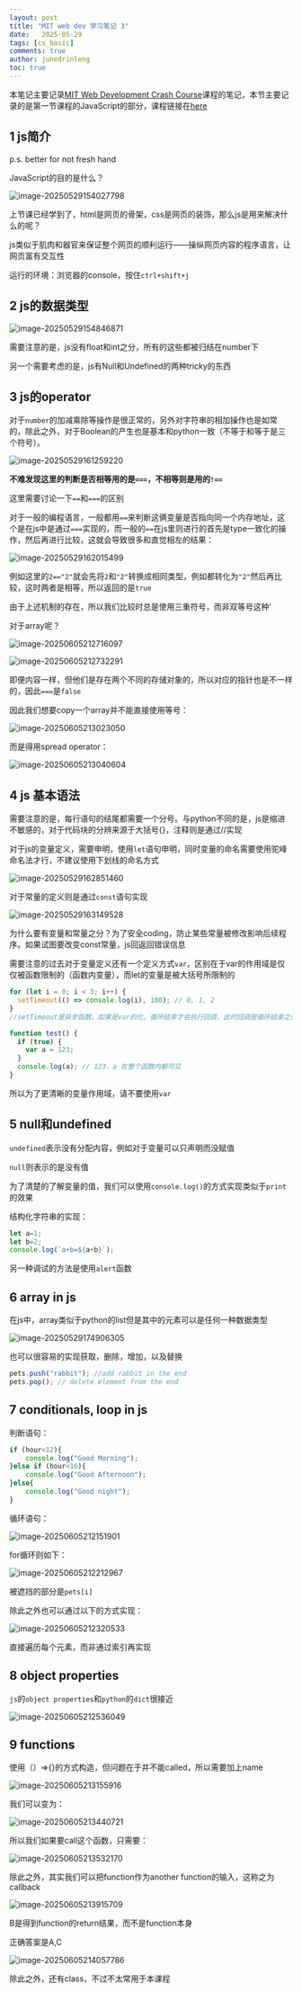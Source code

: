 ```yaml
---
layout: post
title: "MIT web dev 学习笔记 3"
date:   2025-05-29
tags: [cs_basic]
comments: true
author: junedrinleng
toc: true
---
```


本笔记主要记录[MIT Web Development Crash Course](https://weblab.mit.edu/schedule)课程的笔记，本节主要记录的是第一节课程的JavaScript的部分，课程链接在[here](https://www.youtube.com/watch?v=OMuYHyBi-Ms&ab_channel=MITWebLab%286.962%29)

<!-- more -->

## 1 js简介

p.s. better for not fresh hand

JavaScript的目的是什么？

![image-20250529154027798](https://raw.githubusercontent.com/JuneDrinleng/JuneDrinleng.github.io/main/img/2025-05-29-MIT_Web_Dev_3/image-20250529154027798.png)

上节课已经学到了，html是网页的骨架，css是网页的装饰，那么js是用来解决什么的呢？

js类似于肌肉和器官来保证整个网页的顺利运行——操纵网页内容的程序语言，让网页富有交互性

运行的环境：浏览器的console，按住`ctrl+shift+j`

## 2 js的数据类型

![image-20250529154846871](https://raw.githubusercontent.com/JuneDrinleng/JuneDrinleng.github.io/main/img/2025-05-29-MIT_Web_Dev_3/image-20250529154846871.png)

需要注意的是，js没有float和int之分，所有的这些都被归结在number下

另一个需要考虑的是，js有Null和Undefined的两种tricky的东西

## 3 js的operator

对于`number`的加减乘除等操作是很正常的，另外对字符串的相加操作也是如常的，除此之外，对于Boolean的产生也是基本和python一致（不等于和等于是三个符号）。

![image-20250529161259220](https://raw.githubusercontent.com/JuneDrinleng/JuneDrinleng.github.io/main/img/2025-05-29-MIT_Web_Dev_3/image-20250529161259220.png)

**不难发现这里的判断是否相等用的是`===`，不相等则是用的`!==`**

这里需要讨论一下`==`和`===`的区别

对于一般的编程语言，一般都用`==`来判断这俩变量是否指向同一个内存地址，这个是在js中是通过`===`实现的，而一般的`==`在js里则进行的首先是type一致化的操作，然后再进行比较，这就会导致很多和直觉相左的结果：

![image-20250529162015499](https://raw.githubusercontent.com/JuneDrinleng/JuneDrinleng.github.io/main/img/2025-05-29-MIT_Web_Dev_3/image-20250529162015499.png)

例如这里的`2=="2"`就会先将`2`和`"2"`转换成相同类型，例如都转化为`"2"`然后再比较，这时两者是相等，所以返回的是`true`

由于上述机制的存在，所以我们比较时总是使用三重符号，而非双等号这种‘

对于array呢？

![image-20250605212716097](https://raw.githubusercontent.com/JuneDrinleng/JuneDrinleng.github.io/main/img/2025-05-29-MIT_Web_Dev_3/image-20250605212716097.png)

![image-20250605212732291](https://raw.githubusercontent.com/JuneDrinleng/JuneDrinleng.github.io/main/img/2025-05-29-MIT_Web_Dev_3/image-20250605212732291.png)

即便内容一样，但他们是存在两个不同的存储对象的，所以对应的指针也是不一样的，因此`===`是`false`

因此我们想要copy一个array并不能直接使用等号：

![image-20250605213023050](https://raw.githubusercontent.com/JuneDrinleng/JuneDrinleng.github.io/main/img/2025-05-29-MIT_Web_Dev_3/image-20250605213023050.png)

而是得用spread operator：

![image-20250605213040604](https://raw.githubusercontent.com/JuneDrinleng/JuneDrinleng.github.io/main/img/2025-05-29-MIT_Web_Dev_3/image-20250605213040604.png)

## 4 js 基本语法

需要注意的是，每行语句的结尾都需要一个分号。与python不同的是，js是缩进不敏感的，对于代码块的分辨来源于大括号{}，注释则是通过//实现

对于js的变量定义，需要申明，使用`let`语句申明，同时变量的命名需要使用驼峰命名法才行，不建议使用下划线的命名方式

![image-20250529162851460](https://raw.githubusercontent.com/JuneDrinleng/JuneDrinleng.github.io/main/img/2025-05-29-MIT_Web_Dev_3/image-20250529162851460.png)

对于常量的定义则是通过`const`语句实现

![image-20250529163149528](https://raw.githubusercontent.com/JuneDrinleng/JuneDrinleng.github.io/main/img/2025-05-29-MIT_Web_Dev_3/image-20250529163149528.png)

为什么要有变量和常量之分？为了安全coding，防止某些常量被修改影响后续程序。如果试图要改变const常量，js回返回错误信息

需要注意的过去对于变量定义还有一个定义方式`var`，区别在于var的作用域是仅仅被函数限制的（函数内变量），而let的变量是被大括号所限制的

~~~javascript
for (let i = 0; i < 3; i++) {
  setTimeout(() => console.log(i), 100); // 0, 1, 2
}
//setTimeout是异步函数，如果是var的化，循环结束才会执行回调，此时回调是循环结束之后进行的也就说i全都是3了
~~~

~~~javascript
function test() {
  if (true) {
    var a = 123;
  }
  console.log(a); // 123，a 在整个函数内都可见
}

~~~

所以为了更清晰的变量作用域，请不要使用`var`

## 5 null和undefined

`undefined`表示没有分配内容，例如对于变量可以只声明而没赋值

`null`则表示的是没有值 

为了清楚的了解变量的值，我们可以使用`console.log()`的方式实现类似于`print`的效果

结构化字符串的实现：

~~~javascript
let a=1;
let b=2;
console.log(`a+b=${a+b}`);
~~~

另一种调试的方法是使用`alert`函数

## 6 array in js

在js中，array类似于python的list但是其中的元素可以是任何一种数据类型

![image-20250529174906305](https://raw.githubusercontent.com/JuneDrinleng/JuneDrinleng.github.io/main/img/2025-05-29-MIT_Web_Dev_3/image-20250529174906305.png)

也可以很容易的实现获取，删除，增加，以及替换

~~~javascript
pets.push("rabbit"); //add rabbit in the end
pets.pop(); // delete element from the end
~~~

## 7 conditionals, loop in js

判断语句：

~~~javascript
if (hour<12){
    console.log("Good Morning");
}else if (hour<16){
    console.log("Good Afternoon");
}else{
    console.log("Good night");
}
~~~

循环语句：

![image-20250605212151901](https://raw.githubusercontent.com/JuneDrinleng/JuneDrinleng.github.io/main/img/2025-05-29-MIT_Web_Dev_3/image-20250605212151901.png)

for循环则如下：

![image-20250605212212967](https://raw.githubusercontent.com/JuneDrinleng/JuneDrinleng.github.io/main/img/2025-05-29-MIT_Web_Dev_3/image-20250605212212967.png)

被遮挡的部分是`pets[i]`

除此之外也可以通过以下的方式实现：

![image-20250605212320533](https://raw.githubusercontent.com/JuneDrinleng/JuneDrinleng.github.io/main/img/2025-05-29-MIT_Web_Dev_3/image-20250605212320533.png)

直接遍历每个元素，而非通过索引再实现

## 8 object properties

`js`的`object properties`和`python`的`dict`很接近

![image-20250605212536049](https://raw.githubusercontent.com/JuneDrinleng/JuneDrinleng.github.io/main/img/2025-05-29-MIT_Web_Dev_3/image-20250605212536049.png)

## 9 functions

使用（）=>{}的方式构造，但问题在于并不能called，所以需要加上name

![image-20250605213155916](https://raw.githubusercontent.com/JuneDrinleng/JuneDrinleng.github.io/main/img/2025-05-29-MIT_Web_Dev_3/image-20250605213155916.png)

我们可以变为：

![image-20250605213440721](https://raw.githubusercontent.com/JuneDrinleng/JuneDrinleng.github.io/main/img/2025-05-29-MIT_Web_Dev_3/image-20250605213440721.png)

所以我们如果要call这个函数，只需要：

![image-20250605213532170](https://raw.githubusercontent.com/JuneDrinleng/JuneDrinleng.github.io/main/img/2025-05-29-MIT_Web_Dev_3/image-20250605213532170.png)

除此之外，其实我们可以把function作为another function的输入，这称之为callback

![image-20250605213915709](https://raw.githubusercontent.com/JuneDrinleng/JuneDrinleng.github.io/main/img/2025-05-29-MIT_Web_Dev_3/image-20250605213915709.png)

B是得到function的return结果，而不是function本身

正确答案是A,C

![image-20250605214057786](https://raw.githubusercontent.com/JuneDrinleng/JuneDrinleng.github.io/main/img/2025-05-29-MIT_Web_Dev_3/image-20250605214057786.png)

除此之外，还有class，不过不太常用于本课程
